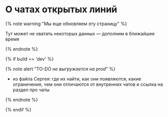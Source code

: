 # О чатах открытых линий

{% note warning "Мы еще обновляем эту страницу" %}

Тут может не хватать некоторых данных — дополним в ближайшее время

{% endnote %}

{% if build == 'dev' %}

{% note alert "TO-DO _не выгружается на prod_" %}

- из файла Сергея: где их найти, как они появляются, какие ограничения, чем они отличаются от внутренних чатов и ссылка на раздел про чаты

{% endnote %}

{% endif %}